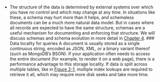 *  The structure of the data is determined by external systems over which you have no control and
which may change at any time. In situations like these, a schema may hurt more than it helps, and schemaless documents can be a
much more natural data model. But in cases where all records are expected to have the same
structure, schemas are a useful mechanism for documenting and enforcing that structure. We will
discuss schemas and schema evolution in more detail in [Chapter 4](ch04.html#ch_encoding). ### Data locality for queries 
A document is usually stored as a single continuous string, encoded as JSON, XML, or a binary variant
thereof (such as MongoDB’s BSON). If your application often needs to access the entire document
(for example, to render it on a web page), there is a performance advantage to this storage
locality. If data is split across multiple tables, like in [Figure 2-1](#fig_billgates_relational), multiple
index lookups are required to retrieve it all, which may require more disk seeks and take more time.